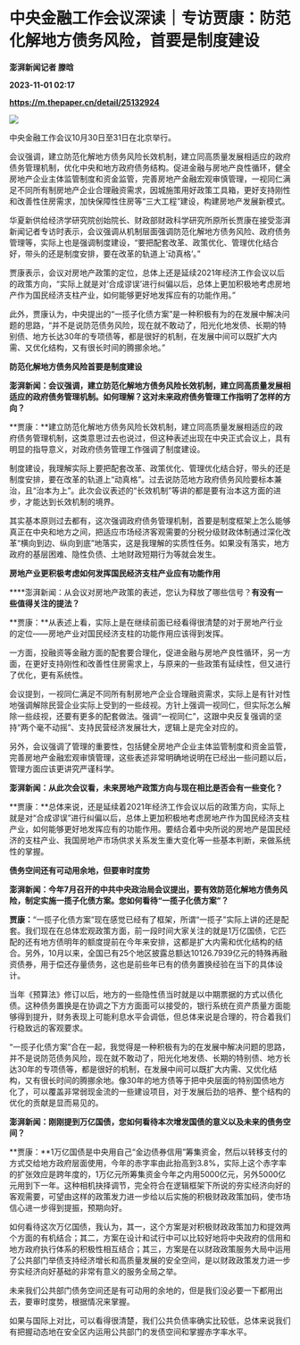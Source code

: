 # 中央金融工作会议深读｜专访贾康：防范化解地方债务风险，首要是制度建设
**澎湃新闻记者 滕晗**

**2023-11-01 02:17**

**https://m.thepaper.cn/detail/25132924**

![](https://imagecloud.thepaper.cn/thepaper/image/276/481/83.jpg)

中央金融工作会议10月30日至31日在北京举行。

会议强调，建立防范化解地方债务风险长效机制，建立同高质量发展相适应的政府债务管理机制，优化中央和地方政府债务结构。促进金融与房地产良性循环，健全房地产企业主体监管制度和资金监管，完善房地产金融宏观审慎管理，一视同仁满足不同所有制房地产企业合理融资需求，因城施策用好政策工具箱，更好支持刚性和改善性住房需求，加快保障性住房等“三大工程”建设，构建房地产发展新模式。

华夏新供给经济学研究院创始院长、财政部财政科学研究所原所长贾康在接受澎湃新闻记者专访时表示，会议强调从机制层面强调防范化解地方债务风险、政府债务管理等，实际上也是强调制度建设，“要把配套改革、政策优化、管理优化结合好，带头的还是制度安排，要在改革的轨道上‘动真格’。”

贾康表示，会议对房地产政策的定位，总体上还是延续2021年经济工作会议以后的政策方向，“实际上就是对‘合成谬误’进行纠偏以后，总体上更加积极地考虑房地产作为国民经济支柱产业，如何能够更好地发挥应有的功能作用。”

此外，贾康认为，中央提出的“一揽子化债方案”是一种积极有为的在发展中解决问题的思路，“并不是说防范债务风险，现在就不敢动了，阳光化地发债、长期的特别债、地方长达30年的专项债等，都是很好的机制，在发展中间可以既扩大内需、又优化结构，又有很长时间的腾挪余地。”

**防范化解地方债务风险首要是制度建设**

**澎湃新闻：会议强调，建立防范化解地方债务风险长效机制，建立同高质量发展相适应的政府债务管理机制。如何理解？这对未来政府债务管理工作指明了怎样的方向？**

**贾康：**建立防范化解地方债务风险长效机制，建立同高质量发展相适应的政府债务管理机制，这类意思过去也说过，但这种表述出现在中央正式会议上，具有明显的指导意义，对政府债务管理工作强调了制度建设。

制度建设，我理解实际上要把配套改革、政策优化、管理优化结合好，带头的还是制度安排，要在改革的轨道上“动真格”。过去说防范地方政府债务风险要标本兼治，且“治本为上”。此次会议表述的“长效机制”等讲的都是要有治本这方面的进步，才能达到长效机制的境界。

其实基本原则过去都有，这次强调政府债务管理机制，首要是制度框架上怎么能够真正在中央和地方之间，把适应市场经济客观需要的分税分级财政体制通过深化改革“横向到边、纵向到底”地落实，这是我理解的实质性任务。如果没有落实，地方政府的基层困难、隐性负债、土地财政短期行为等就会发生。

**房地产业更积极考虑如何发挥国民经济支柱产业应有功能作用**

****澎湃新闻：从会议对房地产政策的表述，您认为释放了哪些信号？**有没有一些值得关注的提法？**

**贾康：**从表述上看，实际上是在继续前面已经看得很清楚的对于房地产行业的定位——房地产业对国民经济支柱的功能作用应该得到发挥。

一方面，投融资等金融方面的配套要合理化，促进金融与房地产良性循环，另一方面，在更好支持刚性和改善性住房需求上，与原来的一些政策有延续性，但又进行了优化，更有系统性。

会议提到，一视同仁满足不同所有制房地产企业合理融资需求，实际上是有针对性地强调解除民营企业实际上受到的一些歧视。方针上强调一视同仁，但实际怎么解除一些歧视，还要有更多的配套做法。强调“一视同仁”，这跟中央反复强调的坚持“两个毫不动摇”、支持民营经济发展壮大，逻辑上是完全对应的。

另外，会议强调了管理的重要性，包括健全房地产企业主体监管制度和资金监管，完善房地产金融宏观审慎管理，这些表述非常明确地说明在已经出一些问题以后，管理方面应该更讲究严谨科学。

**澎湃新闻：从此次会议看，未来房地产政策方向与现在相比是否会有一些变化？**

**贾康：**总体来说，还是延续着2021年经济工作会议以后的政策方向，实际上就是对“合成谬误”进行纠偏以后，总体上更加积极地考虑房地产作为国民经济支柱产业，如何能够更好地发挥应有的功能作用。要结合着中央所说的房地产是国民经济的支柱产业、我国房地产市场供求关系发生重大变化等一些基本判断，来做系统性的掌握。

**债务空间还有可动用余地，但要审时度势**

**澎湃新闻：今年7月召开的中共中央政治局会议提出，要有效防范化解地方债务风险，制定实施一揽子化债方案。您如何看待“一揽子化债方案”？**

**贾康：**“一揽子化债方案”现在感觉已经有了框架，所谓“一揽子”实际上讲的还是配套。我们现在在总体宏观政策方面，前一段时间大家关注的就是1万亿国债，它匹配的还有地方债明年的额度提前在今年来安排，这都是扩大内需和优化结构的结合。另外，10月以来，全国已有25个地区披露总额达10126.7939亿元的特殊再融资债券，用于偿还存量债务，这也是前些年已有的债务置换经验在当下的具体设计。

当年《预算法》修订以后，地方的一些隐性债当时就是以中期票据的方式以债化债。这种债务置换是在协调之下方方面面可以接受的，银行系统在资产质量方面能够得到提升，财务表现上可能利息水平会调低，但总体来说是合理的，符合着我们行稳致远的客观要求。

“一揽子化债方案”合在一起，我觉得是一种积极有为的在发展中解决问题的思路，并不是说防范债务风险，现在就不敢动了，阳光化地发债、长期的特别债、地方长达30年的专项债等，都是很好的机制，在发展中间可以既扩大内需、又优化结构，又有很长时间的腾挪余地。像30年的地方债等于把中央层面的特别国债地方化了，可以覆盖非常弱现金流的一些建设项目，对于发展后劲的培养、整个结构的优化的贡献是显而易见的。

**澎湃新闻：刚刚提到万亿国债，您如何看待本次增发国债的意义以及未来的债务空间？**

**贾康：**1万亿国债是中央用自己“金边债券信用”筹集资金，然后以转移支付的方式交给地方政府层面使用，今年的赤字率由此抬高到3.8%，实际上这个赤字率的扩张效应是跨年度的，1万亿元所筹集资金今年之内用5000亿元，另外5000亿元用到下一年。这种相机抉择调节，完全符合在逻辑框架下所说的夯实经济向好的客观需要，可望由这样的政策发力进一步给以后实施的积极财政政策加码，使市场信心进一步得到提振，预期向好。

如何看待这次万亿国债，我认为，其一，这个方案是对积极财政政策加力和提效两个方面的有机结合；其二，方案在设计和试行中可以比较好地将中央政府的信用和地方政府执行体系的积极性相互结合；其三，方案是在以财政政策服务大局中运用了公共部门举债支持经济增长和高质量发展的安全空间，是以财政政策发力进一步夯实经济向好基础的非常有意义的服务全局之举。

未来我们公共部门债务空间还是有可动用的余地的，但是我们没必要一下都用出去，要审时度势，根据情况来掌握。

如果与国际上对比，可以看得很清楚，我们公共负债率确实比较低，总体来说我们有把握动态地在安全区内运用公共部门的发债空间和掌握赤字率水平。